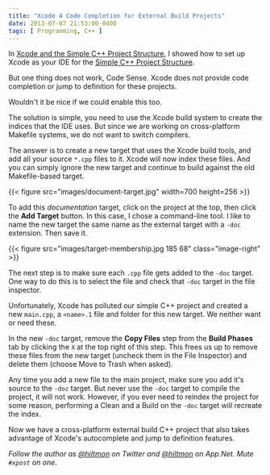 ```yaml
---
title: "Xcode 4 Code Completion for External Build Projects"
date: 2013-07-07 21:53:00-0400
tags: [ Programming, C++ ]
---
```


In [Xcode and the Simple C++ Project Structure](https://hiltmon.com/blog/2013/07/05/xcode-and-the-simple-c-plus-plus-project-structure/), I showed how to set up Xcode as your IDE for the [Simple C++ Project Structure](https://hiltmon.com/blog/2013/07/03/a-simple-c-plus-plus-project-structure/).

But one thing does not work, Code Sense. Xcode does not provide code completion or jump to definition for these projects.

Wouldn't it be nice if we could enable this too.

The solution is simple, you need to use the Xcode build system to create the indices that the IDE uses. But since we are working on cross-platform Makefile systems, we do not want to switch compilers.

The answer is to create a new target that uses the Xcode build tools, and add all your source `*.cpp` files to it. Xcode will now index these files. And you can simply ignore the new target and continue to build against the old Makefile-based target.

{{< figure src="images/document-target.jpg" width=700 height=256 >}}

To add this *documentation* target, click on the project at the top, then click the **Add Target** button. In this case, I chose a command-line tool. I like to name the new target the same name as the external target with a `-doc` extension. Then save it.

{{< figure src="images/target-membership.jpg 185 68" class="image-right" >}}

The next step is to make sure each `.cpp` file gets added to the `-doc` target. One way to do this is to select the file and check that `-doc` target in the file inspector.

Unfortunately, Xcode has polluted our simple C++ project and created a new `main.cpp`, a `<name>.1` file and folder for this new target. We neither want or need these.

In the new `-doc` target, remove the **Copy Files** step from the **Build Phases** tab by clicking the `X` at the top right of this step. This frees us up to remove these files from the new target (uncheck them in the File Inspector) and delete them (choose Move to Trash when asked).

Any time you add a new file to the main project, make sure you add it's source to the `-doc` target. But never use the `-doc` target to compile the project, it will not work. However, if you ever need to reindex the project for some reason, performing a Clean and a Build on the `-doc` target will recreate the index.

Now we have a cross-platform external build C++ project that also takes advantage of Xcode's autocomplete and jump to definition features.

*Follow the author as [@hiltmon](https://twitter.com/hiltmon) on Twitter and [@hiltmon](http://alpha.app.net/hiltmon) on App.Net. Mute `#xpost` on one.*
